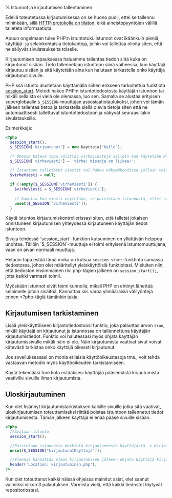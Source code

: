 % Istunnot ja kirjautumisen tallentaminen
<!-- order: 4 -->

Edellä toteutetussa kirjautumisessa on se huono puoli,
ettei se tallennu mihinkään, sillä [HTTP-protokolla on tilaton]({{rootdir}}web-sovelluksista.html#tilatiedon-hallinta-ja-samanaikaiset-aineistopyynn%C3%B6t),
eikä aineistopyyntöjen välillä talleteta informaatiota.

Apuun ongelmaan tulee PHP:n istuntotuki. 
Istunnot ovat ikäänkuin pieniä, käyttäjä- ja selainkohtaisia tietokantoja,
joihin voi tallettaa olioita siten, että ne säilyvät sivulataukselta toiselle.

Kirjautumisen tapauksessa haluamme tallentaa tiedon siitä kuka on kirjautunut
sisään. Tieto tallennetaan istuntoon siinä vaiheessa, kun käyttäjä kirjautuu sisään
ja sitä käytetään aina kun halutaan tarkastella onko käyttäjä kirjautunut sivulle.

PHP:ssä istunto alustetaan käyttämällä siihen erikseen tarkoitettua funktiota
[session_start](http://www.php.net/manual/en/function.session-start.php). 
Metodi hakee PHP:n istuntotiedostosta käyttäjän istunnon tai mikäli sellaista ei vielä ole olemassa, luo sen.
Samalla se alustaa erityisen superglobaalin `$_SESSION`-muuttujan assosiaatiotaulukoksi,
johon voi tämän jälkeen tallentaa tietoa ja tarkastella siellä olevia tietoja siten
että ne automaattisesti tallettuvat istuntotiedostoon ja näkyvät seuraavillakin sivulatauksilla.

Esimerkkejä:

~~~php
<?php
  session_start();
  $_SESSION['kirjautunut'] = new Kayttaja("Kalle");

  /* Ohessa kätevä tapa välittää virheviestejä silloin kun käytetään HTTP-redirectiä */ 
  $_SESSION['virheviesti'] = 'Virhe! Kissoja on liikaa!';

  /* Istuntoon talletetut viestit voi hakea näkymäkoodissa jollain toisella sivulla myöhemmin näin: */
  $virheViesti = null;

  if (!empty($_SESSION['virheViesti']) {
    $virheViesti = $_SESSION['virheViesti'];
    
    // Samalla kun viesti näytetään, se poistetaan istunnosta, ettei se näkyisi myöhemmin
    unset($_SESSION['virheViesti']);
  }
~~~

Käytä istuntoa kirjautumiskontrollerissasi siten, että talletat
jokaisen onnistuneen kirjautumisen yhteydessä kirjautuneen käyttäjän tiedot istuntoon.

<alert>
Sivuja tehdessä `session_start`-funktion kutsuminen on yllättävän helppoa unohtaa.
Tällöin `$_SESSION`-muuttuja ei toimi erityisenä istuntomuuttujana, vaan on aivan normaali muuttuja.

Helpoin tapa estää tämä moka on kutsua `session_start`-funktiota samassa tiedostossa, johon
olet määritellyt yleiskäyttöisiä funktioitasi. Mieluiten niin, että tiedoston ensimmäinen rivi php-tägien jälkeen on `session_start();`,
jotta kaikki varmasti toimii.
</alert>

<alert>

Myöskään istunnot eivät toimi kunnolla, mikäli PHP on ehtinyt lähettää
selaimelle jotain sisältöä. Kannattaa siis varoa 
ylimääräisiä välilyöntejä ennen &lt;?php-tägiä tämänkin takia.

</alert>

## Kirjautumisen tarkistaminen

Lisää yleiskäyttöiseen kirjastotiedostoosi funktio, 
joka palauttaa arvon `true`, mikäli käyttäjä on kirjautunut ja istunnossa on tallennettuna käyttäjän kirjautumistiedot.
Funktio voi halutessasi myös ohjata käyttäjän kirjautumissivulle mikäli näin ei ole.
Näin kirjautumista vaativat sivut voivat kätevästi tarkistaa onko käyttäjä oikeasti kirjautunut.

Jos sovelluksessasi on monia erilaisia käyttöoikeustasoja tms., voit tehdä
vastaavan metodin myös käyttöoikeuden tarkistamiseen.

Käytä tekemääsi funktiota estääksesi käyttäjää pääsemästä kirjautumista vaativille sivuille ilman kirjautumista.

## Uloskirjautuminen

Kun olet lisännyt kirjautumistarkistuksen kaikille sivuille jotka sitä vaativat,
uloskirjautumisen toteuttamiseksi riittää poistaa istuntoon tallennetut
tiedot kirjautumisesta. Tämän jälkeen käyttäjä ei enää pääse sivuille sisään.

~~~php
<?php
  //Avataan istunto
  session_start();

  //Poistetaan istunnosta merkintä kirjautuneesta käyttäjästä -> Kirjaudutaan ulos
  unset($_SESSION["kirjautunutKayttaja"]);

  //Yleensä kannattaa ulkos kirjautumisen jälkeen ohjata käyttäjä kirjautumissivulle
  header('Location: kirjautuminen.php');
?>
~~~

<last>

Kun olet toteuttanut kaikki näissä ohjeissa mainitut asiat, olet saanut valmiiksi viikon 3 palautuksen. Varmista vielä, että kaikki tiedostot löytyvät repositoriostasi.

</last>

